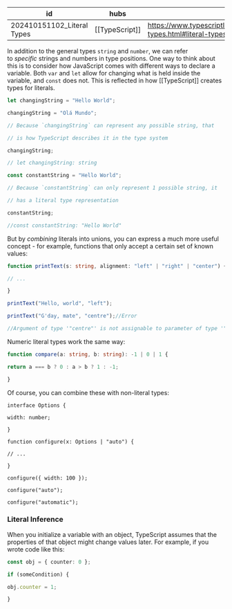 
| id                         | hubs           | source                                                                           |
| -------------------------- | -------------- | -------------------------------------------------------------------------------- |
| 202410151102_Literal Types | [[TypeScript]] | https://www.typescriptlang.org/docs/handbook/2/everyday-types.html#literal-types |
In addition to the general types `string` and `number`, we can refer to _specific_ strings and numbers in type positions.
One way to think about this is to consider how JavaScript comes with different ways to declare a variable. Both `var` and `let` allow for changing what is held inside the variable, and `const` does not. This is reflected in how [[TypeScript]] creates types for literals.
```ts
let changingString = "Hello World";

changingString = "Olá Mundo";

// Because `changingString` can represent any possible string, that

// is how TypeScript describes it in the type system

changingString;

// let changingString: string

const constantString = "Hello World";

// Because `constantString` can only represent 1 possible string, it

// has a literal type representation

constantString;

//const constantString: "Hello World"
```
But by _combining_ literals into unions, you can express a much more useful concept - for example, functions that only accept a certain set of known values:
```ts
function printText(s: string, alignment: "left" | "right" | "center") {

// ...

}

printText("Hello, world", "left");

printText("G'day, mate", "centre");//Error

//Argument of type '"centre"' is not assignable to parameter of type '"left" | "right" | "center"'.
```
Numeric literal types work the same way:
```ts
function compare(a: string, b: string): -1 | 0 | 1 {

return a === b ? 0 : a > b ? 1 : -1;

}
```
Of course, you can combine these with non-literal types:
```TS
interface Options {

width: number;

}

function configure(x: Options | "auto") {

// ...

}

configure({ width: 100 });

configure("auto");

configure("automatic");
```
### Literal Inference
When you initialize a variable with an object, TypeScript assumes that the properties of that object might change values later. For example, if you wrote code like this:
```ts
const obj = { counter: 0 };

if (someCondition) {

obj.counter = 1;

}
```
